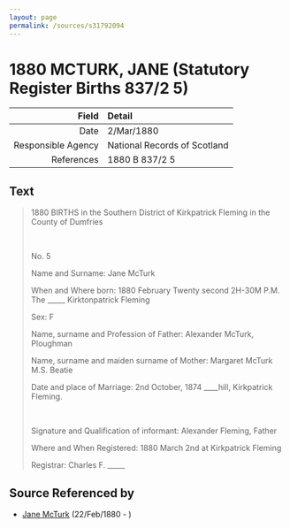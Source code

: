 ```yaml
---
layout: page
permalink: /sources/s31792094
---
```


# 1880 MCTURK, JANE (Statutory Register Births 837/2 5)

Field | Detail
---:|:---
Date | 2/Mar/1880
Responsible Agency | National Records of Scotland
References | 1880 B 837/2 5

## Text

> 1880 BIRTHS in the Southern District of Kirkpatrick Fleming in the County of Dumfries
>
> <br/>
>
> No. 5
>
> Name and Surname: Jane McTurk
>
> When and Where born: 1880 February Twenty second 2H-30M P.M. The _____ Kirktonpatrick Fleming
>
> Sex: F
>
> Name, surname and Profession of Father: Alexander McTurk, Ploughman
>
> Name, surname and maiden surname of Mother: Margaret McTurk M.S. Beatie
>
> Date and place of Marriage: 2nd October, 1874 ____hill, Kirkpatrick Fleming.
>
> <br/>
>
> Signature and Qualification of informant: Alexander Fleming, Father
>
> Where and When Registered: 1880 March 2nd at Kirkpatrick Fleming
>
> Registrar: Charles F. _____
>

## Source Referenced by

* [Jane McTurk](../people/@18380667@-jane-mcturk-b1880-2-22-d.md) (22/Feb/1880 - )
